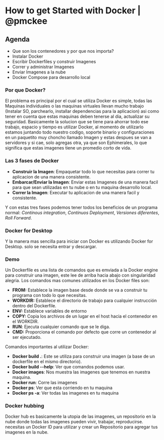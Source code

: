 # How to get Started with Docker | @pmckee

## Agenda
- Que son los contenedores y por que nos importa?
- Instalar Docker
- Escribir Dockerfiles y construir Imagenes
- Correr y administrar Imagenes
- Enviar Imagenes a la nube
- Docker Compose para desarrollo local

### Por que Docker?
El problema es principal por el cual se utiliza Docker es simple, todas las Maquinas individuales o las maquinas virtuales llevan mucho trabajo (Instalar SO, parchearlo, installar dependencias para la aplicacion) asi como tener en cuenta que estas maquinas deben tenerse al dia, actualizar su seguridad. Basicamente la solucion que se tiene para ahorrar todo ese trabajo, espacio y tiempo es utilizar Docker, al momento de utilizarlo estamos juntando todo nuestro codigo, soporte binario y configuraciones en un paquetito muy choncho llamado Imagen y estas despues se van a servidores y si cae, solo agregas otra, ya que son Ephimerales, lo que significa que estas imagenes tiene un promedio corto de vida.

### Las 3 fases de Docker
- **Construir la Imagen**: Empaquetar todo lo que necesitas para correr tu aplicacion de una manera consistente.
- **Embarcar/Enviar la Imagen**: Enviar estas Imagenes de una manera facil para que sean utilizadas en tu nube o en tu maquina desarrollo local.
- **Correr la Imagen**: Executar tu aplicacion de una manera facil y consistente.

Y con estas tres fases podemos tener todos los beneficios de un programa normal: *Continous integration*, *Continuos Deployment*, *Versiones diferentes*, *Roll Forward*.

### Docker for Desktop
Y la manera mas sencilla para iniciar con Docker es utilizando Docker for Desktop. solo se necesita entrar y descargar.

### Demo
Un Dockerfile es una lista de comandos que es emviada a la Docker engine para construir una imagen, este lee de arriba hacia abajo con singularidad alegria.
Los comandos mas comunes utilizados en los Docker files son:
- **FROM:**  Establece la imagen base desde donde se va a construir tu programa con todo lo que necesitas.
- **WORKDIR:**  Establece el directorio de trabajo para cualquier instrucción dentro del Dockerfile.
- **ENV:**  Establece variables de entorno
- **COPY:**  Copia los archivos de un lugar en el host hacia el contenedor en el WORKDIR.
- **RUN**: Ejecuta cualquier comando que se le diga.
- **CMD:**  Proporciona el comando por defecto que corre un contenedor al ser ejecutado.

Comandos importantes al utilizar Docker:
- **Docker build .**: Este se utiliza para construir una imagen (a base de un dockerfile en el mismo directorio).
- **Docker build --help**: Ver que comandos podemos usar.
- **Docker images**: Nos muestra las imagenes que tenemos en nuestra maquina.
- **Docker run**: Corre las imagenes
- **Docker ps**: Ver que esta corriendo en tu maquina
- **Docker ps -a**: Ver todas las imagenes en tu maquina

### Docker hubbing 
Docker hub es basicamente la utopia de las imagenes, un repositorio en la nube donde todas las imagenes pueden vivir, trabajar, reproducirse. necesitas un Docker ID para utilizar y crear un Repositorio para agregar tus imagenes en la nube.